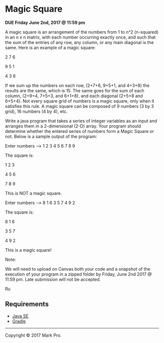 # Magic Square

__DUE Friday June 2nd, 2017 @ 11:59 pm__

 

A magic square is an arrangement of the numbers from 1 to n^2 (n-squared) in an n x n matrix, with each number occurring exactly once, and such that the sum of the entries of any row, any column, or any main diagonal is the same. Here is an example of a magic square:

2 7 6

9 5 1

4 3 8 

If we sum up the numbers on each row, (2+7+6, 9+5+1, and 4+3+8) the results are the same, which is 15. The same goes for the sum of each column, (2+9+4, 7+5+3, and 6+1+8), and each diagonal (2+5+8 and 6+5+4). Not every square grid of numbers is a magic square, only when it satisfies this rule. A magic square can be composed of 9 numbers (3 by 3 grid), 16 numbers (4 by 4), etc.

Write a java program that takes a series of integer variables as an input and arranges them in a 2-dimensional (2-D) array. Your program should determine whether the entered series of numbers form a Magic Square or not. Below is a sample output of the program:

Enter numbers --> 1 2 3 4 5 6 7 8 9

The square is:

1 2 3

4 5 6

7 8 9

This is NOT a magic square.

Enter numbers --> 8 1 6 3 5 7 4 9 2

The square is:

8 1 6

3 5 7

4 9 2

This is a magic square!

Note:

We will need to upload on Canvas both your code and a snapshot of the execution of your program in a zipped folder by Friday, June 2nd 2017 @ 11:59 pm. Late submission will not be accepted.

Ru

## Requirements

- [Java SE](http://www.oracle.com/technetwork/java/javase/overview)
- [Gradle](http://www.gradle.org)

---

Copyright &copy; 2017 Mark Pro.
